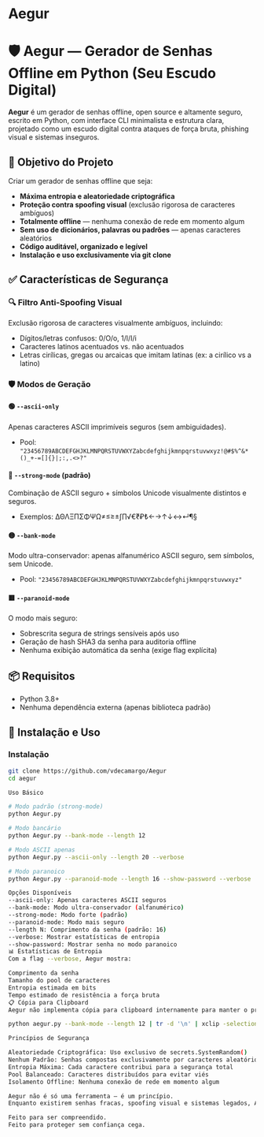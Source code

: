 # Aegur
# 🛡️ Aegur — Gerador de Senhas Offline em Python (Seu Escudo Digital)

**Aegur** é um gerador de senhas offline, open source e altamente seguro, escrito em Python, com interface CLI minimalista e estrutura clara, projetado como um escudo digital contra ataques de força bruta, phishing visual e sistemas inseguros.

## 🎯 Objetivo do Projeto

Criar um gerador de senhas offline que seja:

- **Máxima entropia e aleatoriedade criptográfica**
- **Proteção contra spoofing visual** (exclusão rigorosa de caracteres ambíguos)
- **Totalmente offline** — nenhuma conexão de rede em momento algum
- **Sem uso de dicionários, palavras ou padrões** — apenas caracteres aleatórios
- **Código auditável, organizado e legível**
- **Instalação e uso exclusivamente via git clone**

## ✅ Características de Segurança

### 🔍 Filtro Anti-Spoofing Visual
Exclusão rigorosa de caracteres visualmente ambíguos, incluindo:
- Dígitos/letras confusos: 0/O/o, 1/l/I/i
- Caracteres latinos acentuados vs. não acentuados
- Letras cirílicas, gregas ou arcaicas que imitam latinas (ex: а cirílico vs a latino)

### 🛡️ Modos de Geração

#### 🟢 `--ascii-only`
Apenas caracteres ASCII imprimíveis seguros (sem ambiguidades).
- Pool: `"23456789ABCDEFGHJKLMNPQRSTUVWXYZabcdefghijkmnpqrstuvwxyz!@#$%^&*()_+-=[]{}|;:,.<>?"`

#### 🔵 `--strong-mode` (padrão)
Combinação de ASCII seguro + símbolos Unicode visualmente distintos e seguros.
- Exemplos: ΔΘΛΞΠΣΦΨΩ≠≤≥±∫∏√€₹₽₺←→↑↓↔↵¶§

#### 🟡 `--bank-mode`
Modo ultra-conservador: apenas alfanumérico ASCII seguro, sem símbolos, sem Unicode.
- Pool: `"23456789ABCDEFGHJKLMNPQRSTUVWXYZabcdefghijkmnpqrstuvwxyz"`

#### 🟥 `--paranoid-mode`
O modo mais seguro:
- Sobrescrita segura de strings sensíveis após uso
- Geração de hash SHA3 da senha para auditoria offline
- Nenhuma exibição automática da senha (exige flag explícita)

## 📦 Requisitos

- Python 3.8+
- Nenhuma dependência externa (apenas biblioteca padrão)

## 🚀 Instalação e Uso

### Instalação
```bash
git clone https://github.com/vdecamargo/Aegur
cd aegur

Uso Básico 

# Modo padrão (strong-mode)
python Aegur.py

# Modo bancário
python Aegur.py --bank-mode --length 12

# Modo ASCII apenas
python Aegur.py --ascii-only --length 20 --verbose

# Modo paranoico
python Aegur.py --paranoid-mode --length 16 --show-password --verbose

Opções Disponíveis
--ascii-only: Apenas caracteres ASCII seguros
--bank-mode: Modo ultra-conservador (alfanumérico)
--strong-mode: Modo forte (padrão)
--paranoid-mode: Modo mais seguro
--length N: Comprimento da senha (padrão: 16)
--verbose: Mostrar estatísticas de entropia
--show-password: Mostrar senha no modo paranoico
📊 Estatísticas de Entropia
Com a flag --verbose, Aegur mostra:

Comprimento da senha
Tamanho do pool de caracteres
Entropia estimada em bits
Tempo estimado de resistência a força bruta
📋 Cópia para Clipboard
Aegur não implementa cópia para clipboard internamente para manter o princípio de isolamento offline. Usuários que confiam em seu ambiente podem redirecionar a saída manualmente:

python aegur.py --bank-mode --length 12 | tr -d '\n' | xclip -selection clipboard

Princípios de Segurança

Aleatoriedade Criptográfica: Uso exclusivo de secrets.SystemRandom()
Nenhum Padrão: Senhas compostas exclusivamente por caracteres aleatórios
Entropia Máxima: Cada caractere contribui para a segurança total
Pool Balanceado: Caracteres distribuídos para evitar viés
Isolamento Offline: Nenhuma conexão de rede em momento algum

Aegur não é só uma ferramenta — é um princípio.
Enquanto existirem senhas fracas, spoofing visual e sistemas legados, Aegur será o escudo que você carrega no terminal.

Feito para ser compreendido.
Feito para proteger sem confiança cega.